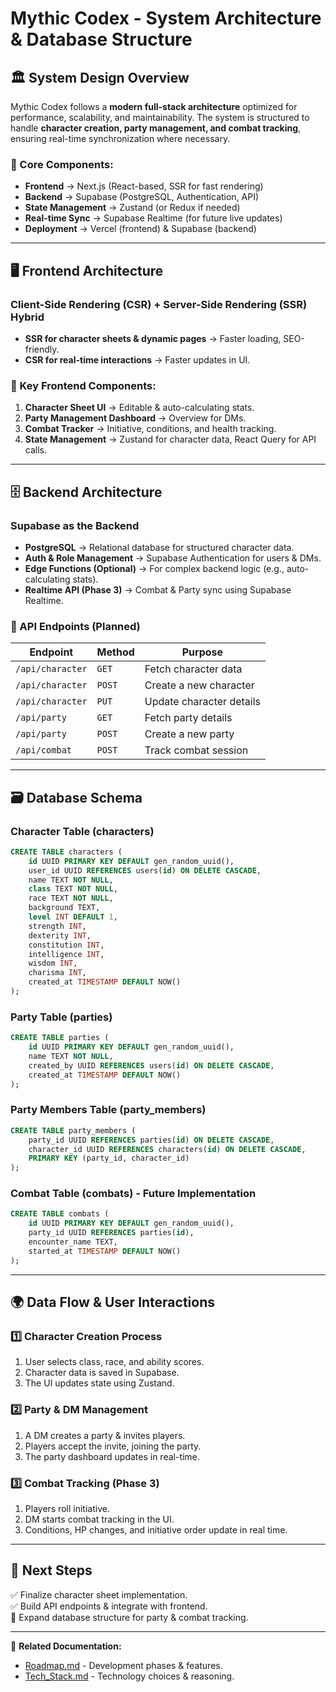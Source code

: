 # Mythic Codex - System Architecture & Database Structure

## 🏛️ System Design Overview
Mythic Codex follows a **modern full-stack architecture** optimized for performance, scalability, and maintainability. The system is structured to handle **character creation, party management, and combat tracking**, ensuring real-time synchronization where necessary.

### **🔹 Core Components:**
- **Frontend** → Next.js (React-based, SSR for fast rendering)
- **Backend** → Supabase (PostgreSQL, Authentication, API)
- **State Management** → Zustand (or Redux if needed)
- **Real-time Sync** → Supabase Realtime (for future live updates)
- **Deployment** → Vercel (frontend) & Supabase (backend)

---

## 🖥️ Frontend Architecture
### **Client-Side Rendering (CSR) + Server-Side Rendering (SSR) Hybrid**
- **SSR for character sheets & dynamic pages** → Faster loading, SEO-friendly.
- **CSR for real-time interactions** → Faster updates in UI.

### **📌 Key Frontend Components:**
1. **Character Sheet UI** → Editable & auto-calculating stats.
2. **Party Management Dashboard** → Overview for DMs.
3. **Combat Tracker** → Initiative, conditions, and health tracking.
4. **State Management** → Zustand for character data, React Query for API calls.

---

## 🗄️ Backend Architecture
### **Supabase as the Backend**
- **PostgreSQL** → Relational database for structured character data.
- **Auth & Role Management** → Supabase Authentication for users & DMs.
- **Edge Functions (Optional)** → For complex backend logic (e.g., auto-calculating stats).
- **Realtime API (Phase 3)** → Combat & Party sync using Supabase Realtime.

### **📌 API Endpoints (Planned)**
| Endpoint           | Method | Purpose                     |
|-------------------|--------|-----------------------------|
| `/api/character`  | `GET`  | Fetch character data        |
| `/api/character`  | `POST` | Create a new character      |
| `/api/character`  | `PUT`  | Update character details    |
| `/api/party`      | `GET`  | Fetch party details         |
| `/api/party`      | `POST` | Create a new party          |
| `/api/combat`     | `POST` | Track combat session        |

---

## 🗃️ Database Schema
### **Character Table (characters)**
```sql
CREATE TABLE characters (
    id UUID PRIMARY KEY DEFAULT gen_random_uuid(),
    user_id UUID REFERENCES users(id) ON DELETE CASCADE,
    name TEXT NOT NULL,
    class TEXT NOT NULL,
    race TEXT NOT NULL,
    background TEXT,
    level INT DEFAULT 1,
    strength INT,
    dexterity INT,
    constitution INT,
    intelligence INT,
    wisdom INT,
    charisma INT,
    created_at TIMESTAMP DEFAULT NOW()
);
```

### **Party Table (parties)**
```sql
CREATE TABLE parties (
    id UUID PRIMARY KEY DEFAULT gen_random_uuid(),
    name TEXT NOT NULL,
    created_by UUID REFERENCES users(id) ON DELETE CASCADE,
    created_at TIMESTAMP DEFAULT NOW()
);
```

### **Party Members Table (party_members)**
```sql
CREATE TABLE party_members (
    party_id UUID REFERENCES parties(id) ON DELETE CASCADE,
    character_id UUID REFERENCES characters(id) ON DELETE CASCADE,
    PRIMARY KEY (party_id, character_id)
);
```

### **Combat Table (combats) - Future Implementation**
```sql
CREATE TABLE combats (
    id UUID PRIMARY KEY DEFAULT gen_random_uuid(),
    party_id UUID REFERENCES parties(id),
    encounter_name TEXT,
    started_at TIMESTAMP DEFAULT NOW()
);
```

---

## 🌍 Data Flow & User Interactions
### **1️⃣ Character Creation Process**
1. User selects class, race, and ability scores.
2. Character data is saved in Supabase.
3. The UI updates state using Zustand.

### **2️⃣ Party & DM Management**
1. A DM creates a party & invites players.
2. Players accept the invite, joining the party.
3. The party dashboard updates in real-time.

### **3️⃣ Combat Tracking (Phase 3)**
1. Players roll initiative.
2. DM starts combat tracking in the UI.
3. Conditions, HP changes, and initiative order update in real time.

---

## 🎯 Next Steps
✅ Finalize character sheet implementation.  
✅ Build API endpoints & integrate with frontend.  
🚀 Expand database structure for party & combat tracking.

---

🔗 **Related Documentation:**
- [Roadmap.md](roadmap.md) - Development phases & features.
- [Tech_Stack.md](tech_stack.md) - Technology choices & reasoning.


